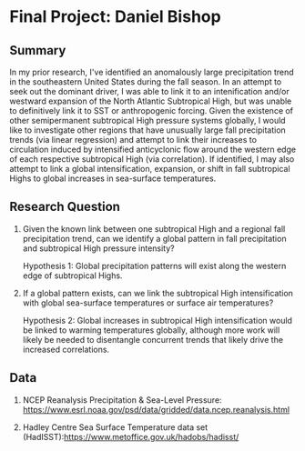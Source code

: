 # Final Project: Daniel Bishop

## Summary

In my prior research, I've identified an anomalously large precipitation trend in the southeastern United States during the fall season. In an attempt to seek out the dominant driver, I was able to link it to an intenification and/or westward expansion of the North Atlantic Subtropical High, but was unable to definitively link it to SST or anthropogenic forcing. Given the existence of other semipermanent subtropical High pressure systems globally, I would like to investigate other regions that have unusually large fall precipitation trends (via linear regression) and attempt to link their increases to circulation induced by intensified anticyclonic flow around the western edge of each respective subtropical High (via correlation). If identified, I may also attempt to link a global intensification, expansion, or shift in fall subtropical Highs to global increases in sea-surface temperatures.

## Research Question

1) Given the known link between one subtropical High and a regional fall precipitation trend, can we identify a global pattern in fall precipitation and subtropical High pressure intensity?

    Hypothesis 1: Global precipitation patterns will exist along the western edge of subtropical Highs.

2) If a global pattern exists, can we link the subtropical High intensification with global sea-surface temperatures or surface air temperatures?

    Hypothesis 2: Global increases in subtropical High intensification would be linked to warming
    temperatures globally, although more work will likely be needed to disentangle concurrent
    trends that likely drive the increased correlations.
    
## Data

1) NCEP Reanalysis Precipitation & Sea-Level Pressure: https://www.esrl.noaa.gov/psd/data/gridded/data.ncep.reanalysis.html

2) Hadley Centre Sea Surface Temperature data set (HadISST):https://www.metoffice.gov.uk/hadobs/hadisst/

